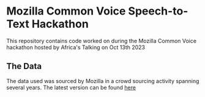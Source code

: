 # Mozilla Common Voice Speech-to-Text Hackathon
This repository contains code worked on during the Mozilla Common Voice hackathon hosted by Africa's Talking on Oct 13th 2023

## The Data
The data used was sourced by Mozilla in a crowd sourcing activity spanning several years. The latest version can be found [here](https://commonvoice.mozilla.org/en/datasets)